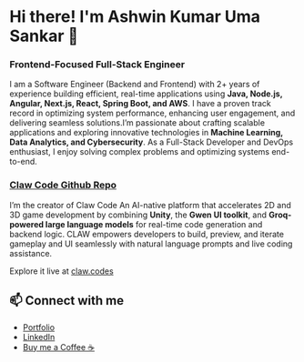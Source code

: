 # Hi there! I'm Ashwin Kumar Uma Sankar 👋
### Frontend-Focused Full-Stack Engineer  


I am a Software Engineer (Backend and Frontend) with 2+ years of experience building efficient, real-time applications using **Java, Node.js, Angular, Next.js, React, Spring Boot, and AWS**. I have a proven track record in optimizing system performance, enhancing user engagement, and delivering seamless solutions.I’m passionate about crafting scalable applications and exploring innovative technologies in **Machine Learning, Data Analytics, and Cybersecurity**. As a Full-Stack Developer and DevOps enthusiast, I enjoy solving complex problems and optimizing systems end-to-end.


### [Claw Code Github Repo](https://github.com/Claw-Code)  
I’m the creator of Claw Code An AI-native platform that accelerates 2D and 3D game development by combining **Unity**, the **Gwen UI toolkit**, and **Groq-powered large language models** for real-time code generation and backend logic. CLAW empowers developers to build, preview, and iterate gameplay and UI seamlessly with natural language prompts and live coding assistance.  

Explore it live at [claw.codes](https://claw.codes/)


## 📫 Connect with me

- [Portfolio](https://www.ashxinkumar.me/)  
- [LinkedIn](https://linkedin.com/in/ashwinkumar99)  
- [Buy me a Coffee ☕ ](https://buymeacoffee.com/itaxh1) 
